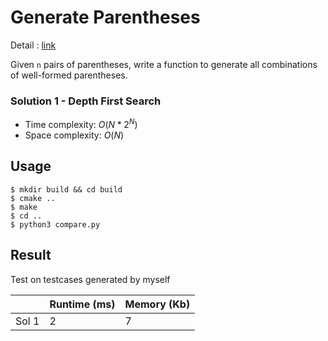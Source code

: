 # Generate Parentheses
Detail : [link](https://leetcode.com/problems/generate-parentheses/)

Given `n` pairs of parentheses, write a function to generate all combinations of well-formed parentheses.

### Solution 1 - Depth First Search
* Time complexity: $O(N * 2^N)$
* Space complexity: $O(N)$

## Usage
```shell
$ mkdir build && cd build
$ cmake ..
$ make
$ cd ..
$ python3 compare.py
```

## Result
Test on testcases generated by myself

|       |Runtime (ms)| Memory (Kb) |
|-------|------------|-------------|
| Sol 1 | 2          | 7           |